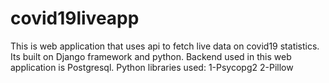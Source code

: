 # covid19liveapp
This is web application that uses api to fetch live data on covid19 statistics. Its built on Django framework and python.
Backend used in this web application is Postgresql. 
Python libraries used:
1-Psycopg2
2-Pillow

